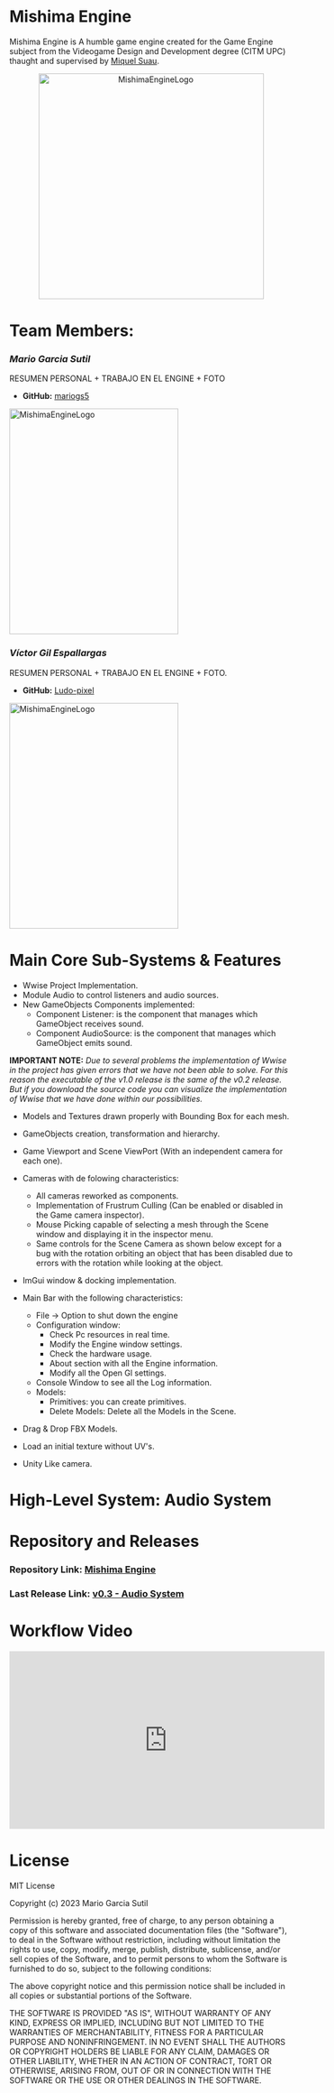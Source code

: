 # Mishima Engine

Mishima Engine is A humble game engine created for the Game Engine subject from the Videogame Design and Development degree
(CITM UPC) thaught and supervised by [Miquel Suau](https://github.com/MayKoder).

<p align="center">
  <img src="https://cdn.discordapp.com/attachments/529313201444225037/1169034298364538880/41VApAg2qpL.png?ex=65b03808&is=659dc308&hm=949389bf1d26b6486ff474a20569871851dada216b9224da80e9f1b82322e373&" alt="MishimaEngineLogo" width="400" height="400"/>
</p>

# Team Members:

### _**Mario Garcia Sutil**_

RESUMEN PERSONAL + TRABAJO EN EL ENGINE + FOTO
  
* **GitHub:** [mariogs5](https://github.com/mariogs5)
<p align="left">
  <img src="https://cdn.discordapp.com/attachments/951095100707049522/1196887263221665902/IMG-20230613-WA0016.jpg?ex=65b94320&is=65a6ce20&hm=9ab452ccad9be70b8c05bd96a3b2d261febd5509a8e7e7d20ebf64e66de74b2c&" alt="MishimaEngineLogo" width="300" height="400"/>
</p>

### _**Víctor Gil Espallargas**_

RESUMEN PERSONAL + TRABAJO EN EL ENGINE + FOTO.

* **GitHub:** [Ludo-pixel](https://github.com/Ludo-pixel)
<p align="left">
  <img src="https://cdn.discordapp.com/attachments/529313201444225037/1196889892383371385/IMG-20231118-WA0012.jpg?ex=65b94593&is=65a6d093&hm=6b277832796098078833de3c7782d42e83b82d845229d8a1e30f59fa5a0f1886&" alt="MishimaEngineLogo" width="300" height="400"/>
</p>

# Main Core Sub-Systems & Features

- Wwise Project Implementation.
- Module Audio to control listeners and audio sources.
- New GameObjects Components implemented:
  - Component Listener: is the component that manages which GameObject receives sound.
  - Component AudioSource: is the component that manages which GameObject emits sound.

**IMPORTANT NOTE:** *Due to several problems the implementation of Wwise in the project has given errors that we have not been able to solve. For this reason the executable of the v1.0 release is the same of the v0.2 release. But if you download the source code you can visualize the implementation of Wwise that we have done within our possibilities.*

- Models and Textures drawn properly with Bounding Box for each mesh.
- GameObjects creation, transformation and hierarchy.
- Game Viewport and Scene ViewPort (With an independent camera for each one).
- Cameras with de folowing characteristics:
    - All cameras reworked as components.
    - Implementation of Frustrum Culling (Can be enabled or disabled in the Game camera inspector).
    - Mouse Picking capable of selecting a mesh through the Scene window and displaying it in the inspector menu.
    - Same controls for the Scene Camera as shown below except for a bug with the rotation orbiting an object that has been disabled due to errors with the rotation while looking at the object.

- ImGui window & docking implementation.
- Main Bar with the following characteristics: 
    - File -> Option to shut down the engine
    - Configuration window:
        - Check Pc resources in real time.
        - Modify the Engine window settings.
        - Check the hardware usage.
        - About section with all the Engine information.
        - Modify all the Open Gl settings.
    - Console Window to see all the Log information.
    - Models:
        - Primitives: you can create primitives.
        - Delete Models: Delete all the Models in the Scene. 
- Drag & Drop FBX Models.
- Load an initial texture without UV's.
- Unity Like camera.

# High-Level System: Audio System

# Repository and Releases

### Repository Link: [Mishima Engine](https://github.com/mariogs5/Mishima-Engine)

### Last Release Link: [v0.3 - Audio System]()

# Workflow Video

<iframe width="560" height="315" src="https://youtu.be/8z52u_QCgUU" title="YouTube video player" frameborder="0" allow="accelerometer; autoplay; clipboard-write; encrypted-media; gyroscope; picture-in-picture; web-share" allowfullscreen></iframe>

# License

MIT License

Copyright (c) 2023 Mario Garcia Sutil

Permission is hereby granted, free of charge, to any person obtaining a copy
of this software and associated documentation files (the "Software"), to deal
in the Software without restriction, including without limitation the rights
to use, copy, modify, merge, publish, distribute, sublicense, and/or sell
copies of the Software, and to permit persons to whom the Software is
furnished to do so, subject to the following conditions:

The above copyright notice and this permission notice shall be included in all
copies or substantial portions of the Software.

THE SOFTWARE IS PROVIDED "AS IS", WITHOUT WARRANTY OF ANY KIND, EXPRESS OR
IMPLIED, INCLUDING BUT NOT LIMITED TO THE WARRANTIES OF MERCHANTABILITY,
FITNESS FOR A PARTICULAR PURPOSE AND NONINFRINGEMENT. IN NO EVENT SHALL THE
AUTHORS OR COPYRIGHT HOLDERS BE LIABLE FOR ANY CLAIM, DAMAGES OR OTHER
LIABILITY, WHETHER IN AN ACTION OF CONTRACT, TORT OR OTHERWISE, ARISING FROM,
OUT OF OR IN CONNECTION WITH THE SOFTWARE OR THE USE OR OTHER DEALINGS IN THE
SOFTWARE.
